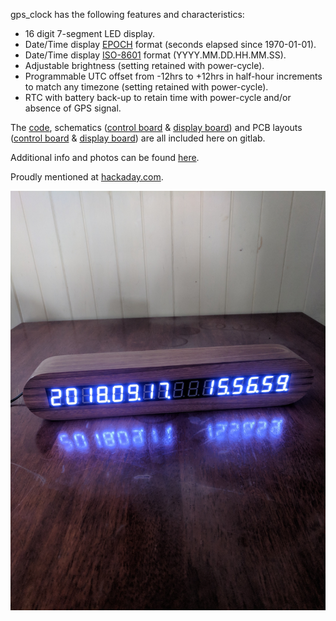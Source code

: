 gps_clock has the following features and characteristics:
- 16 digit 7-segment LED display.
- Date/Time display [EPOCH][link_web_wikipedia_epoch_time] format (seconds elapsed since 1970-01-01).
- Date/Time display [ISO-8601][link_web_wikipedia_iso-8601] format (YYYY.MM.DD.HH.MM.SS).
- Adjustable brightness (setting retained with power-cycle).
- Programmable UTC offset from -12hrs to +12hrs in half-hour increments to match any timezone (setting retained with power-cycle).
- RTC with battery back-up to retain time with power-cycle and/or absence of GPS signal.

The [code][link_repo_code], schematics ([control board][link_repo_schematic_control] & [display board][link_repo_schematic_display]) and PCB layouts ([control board][link_repo_pcb_control] & [display board][link_repo_pcb_display]) are all included here on gitlab.

Additional info and photos can be found [here][link_clews_projects_gps_clock].

Proudly mentioned at [hackaday.com][link_web_hackaday_gpsclock].

![The completed gps_clock.][image_gps_clock]

[link_web_wikipedia_epoch_time]:https://en.wikipedia.org/wiki/Epoch_time
[link_web_wikipedia_iso-8601]:https://en.wikipedia.org/wiki/ISO-8601
[link_web_hackaday_gpsclock]:https://hackaday.com/2018/09/18/epic-clock-clocks-the-unix-epoch/
[link_repo_code]:code/
[link_repo_schematic_control]:pcb/schematic_gps_clock_control_board.pdf
[link_repo_schematic_display]:pcb/schematic_gps_clock_display_board.pdf
[link_repo_pcb_display]:pcb/cl0ck_control/
[link_repo_pcb_control]:pcb/cl0ck_display/

[link_clews_projects_gps_clock]:https://clews.pro/projects/gps_clock.php

[image_gps_clock]:images/gps_clock_github_photo.jpg


